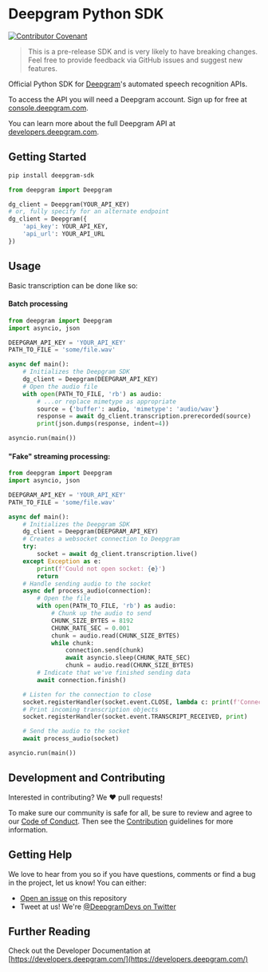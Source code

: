 # Deepgram Python SDK

[![Contributor Covenant](https://img.shields.io/badge/Contributor%20Covenant-v2.0%20adopted-ff69b4.svg?style=flat-rounded)](CODE_OF_CONDUCT.md)

> This is a pre-release SDK and is very likely to have breaking changes. Feel free to provide
> feedback via GitHub issues and suggest new features.

Official Python SDK for [Deepgram](https://www.deepgram.com/)'s automated
speech recognition APIs.

To access the API you will need a Deepgram account. Sign up for free at
[console.deepgram.com](https://console.deepgram.com/).

You can learn more about the full Deepgram API at [developers.deepgram.com](https://developers.deepgram.com).

## Getting Started

```sh
pip install deepgram-sdk
```

```python
from deepgram import Deepgram

dg_client = Deepgram(YOUR_API_KEY)
# or, fully specify for an alternate endpoint
dg_client = Deepgram({
    'api_key': YOUR_API_KEY,
    'api_url': YOUR_API_URL
})
```

## Usage

Basic transcription can be done like so:

#### Batch processing

```python
from deepgram import Deepgram
import asyncio, json

DEEPGRAM_API_KEY = 'YOUR_API_KEY'
PATH_TO_FILE = 'some/file.wav'

async def main():
    # Initializes the Deepgram SDK
    dg_client = Deepgram(DEEPGRAM_API_KEY)
    # Open the audio file
    with open(PATH_TO_FILE, 'rb') as audio:
        # ...or replace mimetype as appropriate
        source = {'buffer': audio, 'mimetype': 'audio/wav'}
        response = await dg_client.transcription.prerecorded(source)
        print(json.dumps(response, indent=4))

asyncio.run(main())
```

#### "Fake" streaming processing:

```python
from deepgram import Deepgram
import asyncio, json

DEEPGRAM_API_KEY = 'YOUR_API_KEY'
PATH_TO_FILE = 'some/file.wav'

async def main():
    # Initializes the Deepgram SDK
    dg_client = Deepgram(DEEPGRAM_API_KEY)
    # Creates a websocket connection to Deepgram
    try:
        socket = await dg_client.transcription.live()
    except Exception as e:
        print(f'Could not open socket: {e}')
        return
    # Handle sending audio to the socket
    async def process_audio(connection):
        # Open the file
        with open(PATH_TO_FILE, 'rb') as audio:
            # Chunk up the audio to send
            CHUNK_SIZE_BYTES = 8192
            CHUNK_RATE_SEC = 0.001
            chunk = audio.read(CHUNK_SIZE_BYTES)
            while chunk:
                connection.send(chunk)
                await asyncio.sleep(CHUNK_RATE_SEC)
                chunk = audio.read(CHUNK_SIZE_BYTES)
        # Indicate that we've finished sending data
        await connection.finish()

    # Listen for the connection to close
    socket.registerHandler(socket.event.CLOSE, lambda c: print(f'Connection closed with code {c}.'))
    # Print incoming transcription objects
    socket.registerHandler(socket.event.TRANSCRIPT_RECEIVED, print)

    # Send the audio to the socket
    await process_audio(socket)

asyncio.run(main())
```

## Development and Contributing

Interested in contributing? We ❤️ pull requests!

To make sure our community is safe for all, be sure to review and agree to our
[Code of Conduct](./CODE_OF_CONDUCT.md). Then see the
[Contribution](./CONTRIBUTING.md) guidelines for more information.

## Getting Help

We love to hear from you so if you have questions, comments or find a bug in the
project, let us know! You can either:

- [Open an issue](https://github.com/deepgram/python-sdk/issues/new) on this repository
- Tweet at us! We're [@DeepgramDevs on Twitter](https://twitter.com/DeepgramDevs)

## Further Reading

Check out the Developer Documentation at [https://developers.deepgram.com/](https://developers.deepgram.com/)
